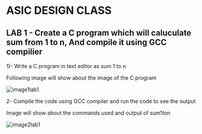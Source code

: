 # ASIC DESIGN CLASS

## LAB 1 - Create a C program which will caluculate sum from 1 to n, And compile it using GCC compilier

1)- Write a C program in text editor as sum 1 to n  

Following image will show about the image of the C program 

![image1lab1](https://github.com/user-attachments/assets/bdd30330-f82b-488c-ba6f-2216d53d4d38)

2- Compile the code using GCC compiler and run the code to see the output

Image will show about the commands used and output of sum1ton

![image2lab1](https://github.com/user-attachments/assets/c247d982-e748-4ed9-9ed5-bcae0e249202)



